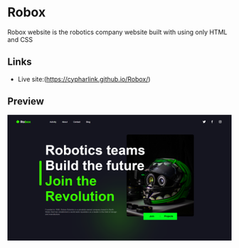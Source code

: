 # Robox
Robox website is the robotics company website built with using only HTML and CSS

## Links
- Live site:(https://cypharlink.github.io/Robox/)

## Preview
![](./assets/preview/Robox.png)
